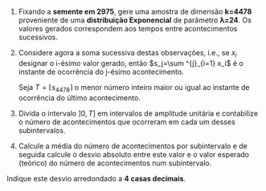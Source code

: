 1. Fixando a **semente em 2975**, gere uma amostra de dimensão **k=4478** proveniente de uma **distribuição Exponencial** de parâmetro **λ=24**.
Os valores gerados correspondem aos tempos entre acontecimentos sucessivos.

2. Considere agora a soma sucessiva destas observações, i.e., 
se $x_i$ designar o i-ésimo valor gerado, então $s_j=\sum ^{j}_{i=1} x_i$ é o instante de ocorrência do j-ésimo acontecimento. 

     Seja $T=⌈s_{4478}⌉$ o menor número inteiro maior ou igual ao instante de ocorrência do último acontecimento.

3. Divida o intervalo $]0,T]$
 em intervalos de amplitude unitária e contabilize o número de acontecimentos que ocorreram em cada um desses subintervalos.

4. Calcule a média do número de acontecimentos por subintervalo e de seguida calcule o desvio absoluto entre este valor e o valor esperado (teórico) do número de acontecimentos num subintervalo. 

Indique este desvio arredondado a **4 casas decimais**.